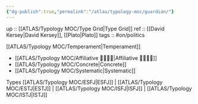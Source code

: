 ```yaml
---
{"dg-publish":true,"permalink":"/atlas/typology-moc/guardian/"}
---
```


up :: [[ATLAS/Typology MOC/Type Grid\|Type Grid]] 
ref :: [[David Kersey\|David Kersey]], [[Plato\|Plato]]
tags :: #on/politics 

[[ATLAS/Typology MOC/Temperament\|Temperament]]
- [[ATLAS/Typology MOC/Affiliative 👨‍👩‍👧‍👦\|Affiliative 👨‍👩‍👧‍👦]]
- [[ATLAS/Typology MOC/Concrete\|Concrete]]
- [[ATLAS/Typology MOC/Systematic\|Systematic]]

Types 
[[ATLAS/Typology MOC/ESFJ\|ESFJ]] | [[ATLAS/Typology MOC/ESTJ\|ESTJ]] | [[ATLAS/Typology MOC/ISFJ\|ISFJ]] | [[ATLAS/Typology MOC/ISTJ\|ISTJ]]
